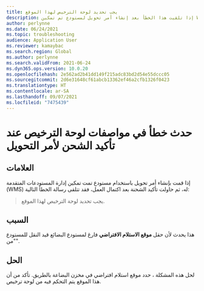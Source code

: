 ```yaml
---
title: يجب تحديد لوحة الترخيص لهذا الموقع
description: إذا تلقيت هذا الخطأ بعد إنشاء أمر تحويل لمستودع تم تمكين WMS عليه، فسيكون موقع الاستلام الافتراضي فارغاً لمستودع البضائع قيد النقل‬.
author: perlynne
ms.date: 06/24/2021
ms.topic: troubleshooting
audience: Application User
ms.reviewer: kamaybac
ms.search.region: Global
ms.author: perlynne
ms.search.validFrom: 2021-06-24
ms.dyn365.ops.version: 10.0.20
ms.openlocfilehash: 2e562ad2b41dd149f215adc83bd2d54e55dccc05
ms.sourcegitcommit: 2d6e31648cf61abcb13362ef46a2cfb1326f0423
ms.translationtype: HT
ms.contentlocale: ar-SA
ms.lasthandoff: 09/07/2021
ms.locfileid: "7475439"
---
```

# <a name="license-plate-specification-error-when-confirming-shipment-for-a-transfer-order"></a>حدث خطأ في مواصفات لوحة الترخيص عند تأكيد الشحن لأمر التحويل

## <a name="symptoms"></a>العلامات

إذا قمت بإنشاء أمر تحويل باستخدام مستودع تمت تمكين إدارة المستودعات المتقدمة (WMS) له، ثم حاولت تأكيد الشحنة بعد اكتمال العمل، فقد تتلقى رسالة الخطأ التالية:

> يجب تحديد لوحة الترخيص لهذا الموقع.

## <a name="cause"></a>السبب

هذا يحدث لأن حقل **موقع الاستلام الافتراضي** فارغ لمستودع البضائع قيد النقل للمستودع "من".

## <a name="resolution"></a>الحل

لحل هذه المشكلة ، حدد موقع استلام افتراضي في مخزن البضاعة بالطريق. تأكد من أن هذا الموقع يتم التحكم فيه من لوحة ترخيص.
